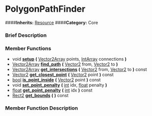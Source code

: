#  PolygonPathFinder  
####**Inherits:** [Resource](class_resource)
####**Category:** Core

###  Brief Description  


###  Member Functions 
  * void  **[setup](#setup)**  **(** [Vector2Array](class_vector2array) points, [IntArray](class_intarray) connections  **)**
  * [Vector2Array](class_vector2array)  **[find&#95;path](#find_path)**  **(** [Vector2](class_vector2) from, [Vector2](class_vector2) to  **)**
  * [Vector2Array](class_vector2array)  **[get&#95;intersections](#get_intersections)**  **(** [Vector2](class_vector2) from, [Vector2](class_vector2) to  **)** const
  * [Vector2](class_vector2)  **[get&#95;closest&#95;point](#get_closest_point)**  **(** [Vector2](class_vector2) point  **)** const
  * [bool](class_bool)  **[is&#95;point&#95;inside](#is_point_inside)**  **(** [Vector2](class_vector2) point  **)** const
  * void  **[set&#95;point&#95;penalty](#set_point_penalty)**  **(** [int](class_int) idx, [float](class_float) penalty  **)**
  * [float](class_float)  **[get&#95;point&#95;penalty](#get_point_penalty)**  **(** [int](class_int) idx  **)** const
  * [Rect2](class_rect2)  **[get&#95;bounds](#get_bounds)**  **(** **)** const

###  Member Function Description  

